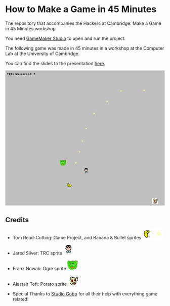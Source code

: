 # How to Make a Game in 45 Minutes
The repository that accompanies the Hackers at Cambridge: Make a Game in 45 Minutes workshop

You need [GameMaker Studio](http://www.yoyogames.com/gamemaker) to open and run
the project.

The following game was made in 45 minutes in a workshop at the Computer Lab at
the University of Cambridge.

You can find the slides to the presentation [here](https://docs.google.com/presentation/d/1wOVtJX9o5jUf5vI0UNhKSvo-ZifTfpspXx5_Knn2erI/edit?usp=sharing).

![screenshot](https://github.com/hackersatcambridge/game-workshop/raw/master/screenshot.png)

## Credits

- Tom Read-Cutting: Game Project, and Banana & Bullet sprites
![banana](https://github.com/hackersatcambridge/game-workshop/raw/master/sprites/images/player_spr_0.png)
![bullet](https://github.com/hackersatcambridge/game-workshop/raw/master/sprites/images/sprite2_0.png)

- Jared Silver: TRC sprite
![trc](https://github.com/hackersatcambridge/game-workshop/raw/master/sprites/images/trc_spr_0.png)

- Franz Nowak: Ogre sprite
![ogre](https://github.com/hackersatcambridge/game-workshop/raw/master/sprites/images/ogre_spr_0.png)

- Alastair Toft: Potato sprite
![potato](https://github.com/hackersatcambridge/game-workshop/raw/master/sprites/images/potato_spr_0.png)

- Special Thanks to [Studio Gobo](http://studiogobo.com) for all their help with
everything game related!

